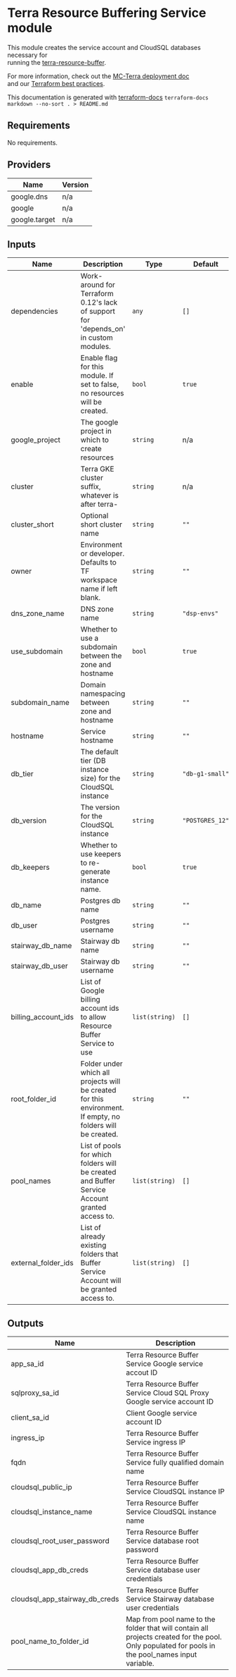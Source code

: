 # Terra Resource Buffering Service module

This module creates the service account and CloudSQL databases necessary for  
running the [terra-resource-buffer](http://github.com/databiosphere/terra-resource-buffer).

For more information, check out the [MC-Terra deployment doc](https://docs.dsp-devops.broadinstitute.org/mc-terra/mcterra-deployment)  
and our [Terraform best practices](https://docs.dsp-devops.broadinstitute.org/best-practices-guides/terraform).

This documentation is generated with [terraform-docs](https://github.com/segmentio/terraform-docs)
`terraform-docs markdown --no-sort . > README.md`

## Requirements

No requirements.

## Providers

| Name | Version |
|------|---------|
| google.dns | n/a |
| google | n/a |
| google.target | n/a |

## Inputs

| Name | Description | Type | Default | Required |
|------|-------------|------|---------|:--------:|
| dependencies | Work-around for Terraform 0.12's lack of support for 'depends\_on' in custom modules. | `any` | `[]` | no |
| enable | Enable flag for this module. If set to false, no resources will be created. | `bool` | `true` | no |
| google\_project | The google project in which to create resources | `string` | n/a | yes |
| cluster | Terra GKE cluster suffix, whatever is after terra- | `string` | n/a | yes |
| cluster\_short | Optional short cluster name | `string` | `""` | no |
| owner | Environment or developer. Defaults to TF workspace name if left blank. | `string` | `""` | no |
| dns\_zone\_name | DNS zone name | `string` | `"dsp-envs"` | no |
| use\_subdomain | Whether to use a subdomain between the zone and hostname | `bool` | `true` | no |
| subdomain\_name | Domain namespacing between zone and hostname | `string` | `""` | no |
| hostname | Service hostname | `string` | `""` | no |
| db\_tier | The default tier (DB instance size) for the CloudSQL instance | `string` | `"db-g1-small"` | no |
| db\_version | The version for the CloudSQL instance | `string` | `"POSTGRES_12"` | no |
| db\_keepers | Whether to use keepers to re-generate instance name. | `bool` | `true` | no |
| db\_name | Postgres db name | `string` | `""` | no |
| db\_user | Postgres username | `string` | `""` | no |
| stairway\_db\_name | Stairway db name | `string` | `""` | no |
| stairway\_db\_user | Stairway db username | `string` | `""` | no |
| billing\_account\_ids | List of Google billing account ids to allow Resource Buffer Service to use | `list(string)` | `[]` | no |
| root\_folder\_id | Folder under which all projects will be created for this environment. If empty, no folders will be created. | `string` | `""` | no |
| pool\_names | List of pools for which folders will be created and Buffer Service Account granted access to. | `list(string)` | `[]` | no |
| external\_folder\_ids | List of already existing folders that Buffer Service Account will be granted access to. | `list(string)` | `[]` | no |

## Outputs

| Name | Description |
|------|-------------|
| app\_sa\_id | Terra Resource Buffer Service Google service accout ID |
| sqlproxy\_sa\_id | Terra Resource Buffer Service Cloud SQL Proxy Google service account ID |
| client\_sa\_id | Client Google service account ID |
| ingress\_ip | Terra Resource Buffer Service ingress IP |
| fqdn | Terra Resource Buffer Service fully qualified domain name |
| cloudsql\_public\_ip | Terra Resource Buffer Service CloudSQL instance IP |
| cloudsql\_instance\_name | Terra Resource Buffer Service CloudSQL instance name |
| cloudsql\_root\_user\_password | Terra Resource Buffer Service database root password |
| cloudsql\_app\_db\_creds | Terra Resource Buffer Service database user credentials |
| cloudsql\_app\_stairway\_db\_creds | Terra Resource Buffer Service Stairway database user credentials |
| pool\_name\_to\_folder\_id | Map from pool name to the folder that will contain all projects created for the pool. Only populated for pools in the pool\_names input variable. |

